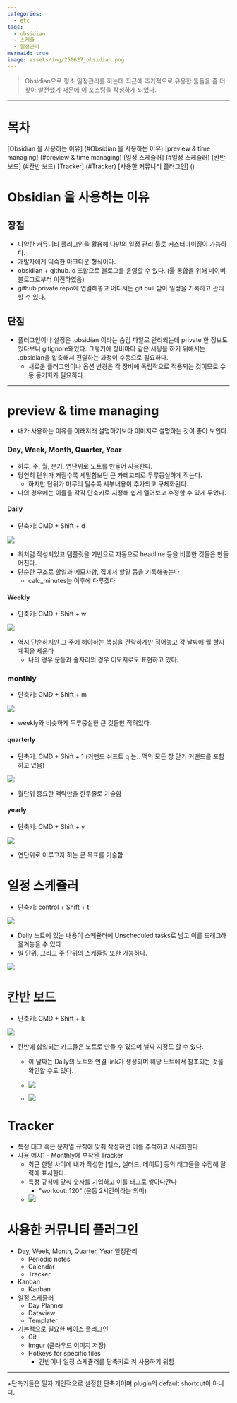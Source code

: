 ```yaml
---
categories:
  - etc
tags:
  - obsidian
  - 스케쥴
  - 일정관리
mermaid: true
image: assets/img/250627_obsidian.png
---
```

> Obsidian으로 평소 일정관리를 하는데 최근에 추가적으로 유용한 툴들을 좀 더 찾아 발전했기 때문에 이 포스팅을 작성하게 되었다. 
---

# 목차
[Obsidian 을 사용하는 이유] (#Obsidian 을 사용하는 이유)
[preview & time managing] (#preview & time managing)
[일정 스케쥴러] (#일정 스케쥴러)
[칸반 보드] (#칸반 보드)
[Tracker] (#Tracker)
[사용한 커뮤니티 플러그인] ()

# Obsidian 을 사용하는 이유
## 장점
- 다양한 커뮤니티 플러그인을 활용해 나만의 일정 관리 툴로 커스터마이징이 가능하다.
- 개발자에게 익숙한 마크다운 형식이다.
- obsidian + github.io 조합으로 블로그를 운영할 수 있다. (툴 통합을 위해 네이버 블로그로부터 이전하였음)
- github private repo에 연결해놓고 어디서든 git pull 받아 일정을 기록하고 관리할 수 있다.

## 단점
- 플러그인이나 설정은 .obsidian 이라는 숨김 파일로 관리되는데 private 한 정보도 있다보니 gitignore돼있다. 그렇기에 장비마다 같은 세팅을 하기 위해서는 .obsidian을 압축해서 전달하는 과정이 수동으로 필요하다. 
	- 새로운 플러그인이나 옵션 변경은 각 장비에 독립적으로 적용되는 것이므로 수동 동기화가 필요하다.

---

# preview & time managing
- 내가 사용하는 이유를 이래저래 설명하기보다 이미지로 설명하는 것이 좋아 보인다.

###  Day, Week, Month, Quarter, Year
- 하루, 주, 월, 분기, 연단위로 노트를 만들어 사용한다.
- 당연히 단위가 커질수록 세밀함보단 큰 카테고리로 두루뭉실하게 적는다.
	- 하지만 단위가 마무리 될수록 세부내용이 추가되고 구체화된다. 
- 나의 경우에는 이들을 각각 단축키로 지정해 쉽게 열어보고 수정할 수 있게 두었다.

#### Daily
- 단축키: CMD + Shift + d

![](https://i.imgur.com/nvOdKlW.png)

- 위처럼 작성되었고 템플릿을 기반으로 자동으로 headline 등을 비롯한 것들은 만들어진다.
- 단순한 구조로 할일과 메모사항, 집에서 할일 등을 기록해놓는다
	- calc_minutes는 이후에 다루겠다

#### Weekly
- 단축키: CMD + Shift + w

![](https://i.imgur.com/upqQznh.png)

- 역시 단순하지만 그 주에 해야하는 핵심을 간략하게만 적어놓고 각 날짜에 뭘 할지 계획을 세운다
	- 나의 경우 운동과 술자리의 경우 이모지로도 표현하고 있다.

### monthly
- 단축키: CMD + Shift + m

![](https://i.imgur.com/IOtqsoA.png)

- weekly와 비슷하게 두루뭉실한 큰 것들만 적혀있다.

#### quarterly
- 단축키: CMD + Shift + 1 (커맨드 쉬프트 q 는.. 맥의 모든 창 닫기 커맨드를 포함하고 있음)

![](https://i.imgur.com/J67Etag.png)

- 월단위 중요한 맥락만을 한두줄로 기술함

#### yearly
- 단축키: CMD + Shift + y

![](https://i.imgur.com/W4t4zIw.png)

- 연단위로 이루고자 하는 큰 목표를 기술함

# 일정 스케쥴러
- 단축키: control + Shift + t

![](https://i.imgur.com/T2Mvt9q.png)

- Daily 노트에 있는 내용이 스케쥴러에 Unscheduled tasks로 남고 이를 드래그해 옮겨놓을 수 있다.
- 일 단위, 그리고 주 단위의 스케쥴링 또한 가능하다.

![](https://i.imgur.com/F56z6yz.png)


# 칸반 보드
- 단축키: CMD + Shift + k

![](https://i.imgur.com/KRq9oHF.png)

- 칸반에 삽입되는 카드들은 노트로 만들 수 있으며 날짜 지정도 할 수 있다.
	- 이 날짜는 Daily의 노트와 연결 link가 생성되며 해당 노트에서 참조되는 것을 확인할 수도 있다.
	- ![](https://i.imgur.com/0ddCw03.png)

	- ![](https://i.imgur.com/5aAKecy.png)

# Tracker
- 특정 태그 혹은 문자열 규칙에 맞춰 작성하면 이를 추적하고 시각화한다
- 사용 예시1 - Monthly에 부착된 Tracker
	- 최근 한달 사이에 내가 작성한 \[헬스, 샐러드, 데이트\] 등의 태그들을 수집해 달력에 표시한다.
	- 특정 규칙에 맞춰 숫자를 기입하고 이를 태그로 쌓아나간다 
		- "workout::120" (운동 2시간이라는 의미)
	- ![](https://i.imgur.com/8prRZ7D.png)

# 사용한 커뮤니티 플러그인
- Day, Week, Month, Quarter, Year 일정관리
	- Periodic notes
	- Calendar
	- Tracker
- Kanban
	- Kanban
- 일정 스케쥴러
	- Day Planner
	- Dataview
	- Templater
- 기본적으로 필요한 베이스 플러그인
	- Git
	- Imgur (클라우드 이미지 저장)
	- Hotkeys for specific files
		- 칸반이나 일정 스케쥴러를 단축키로 켜 사용하기 위함



---

+단축키들은 필자 개인적으로 설정한 단축키이며 plugin의 default shortcut이 아니다.
